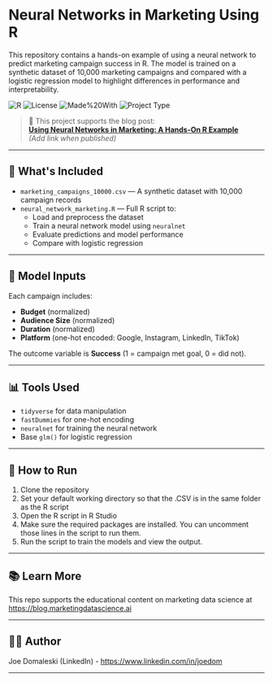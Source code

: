 # Neural Networks in Marketing Using R

This repository contains a hands-on example of using a neural network to predict marketing campaign success in R. The model is trained on a synthetic dataset of 10,000 marketing campaigns and compared with a logistic regression model to highlight differences in performance and interpretability.

![R](https://img.shields.io/badge/R-4.3.1-blue?logo=r)
![License](https://img.shields.io/badge/license-MIT-green)
![Made%20With](https://img.shields.io/badge/Made%20with-RStudio-blue?logo=rstudio)
![Project Type](https://img.shields.io/badge/type-Tutorial%20Project-lightgrey)

> 🔗 This project supports the blog post:  
> **[Using Neural Networks in Marketing: A Hands-On R Example](#)**  
> *(Add link when published)*

---

## 📁 What's Included

- `marketing_campaigns_10000.csv` — A synthetic dataset with 10,000 campaign records
- `neural_network_marketing.R` — Full R script to:
  - Load and preprocess the dataset
  - Train a neural network model using `neuralnet`
  - Evaluate predictions and model performance
  - Compare with logistic regression

---

## 🧠 Model Inputs

Each campaign includes:

- **Budget** (normalized)
- **Audience Size** (normalized)
- **Duration** (normalized)
- **Platform** (one-hot encoded: Google, Instagram, LinkedIn, TikTok)

The outcome variable is **Success** (1 = campaign met goal, 0 = did not).

---

## 📊 Tools Used

- `tidyverse` for data manipulation
- `fastDummies` for one-hot encoding
- `neuralnet` for training the neural network
- Base `glm()` for logistic regression

---

## 🚀 How to Run

1. Clone the repository
2. Set your default working directory so that the .CSV is in the same folder as the R script
3. Open the R script in R Studio
4. Make sure the required packages are installed. You can uncomment those lines in the script to run them.
5. Run the script to train the models and view the output.

---

## 📚 Learn More

This repo supports the educational content on marketing data science at https://blog.marketingdatascience.ai

---

## 🧑‍💻 Author

Joe Domaleski (LinkedIn) - https://www.linkedin.com/in/joedom

---
